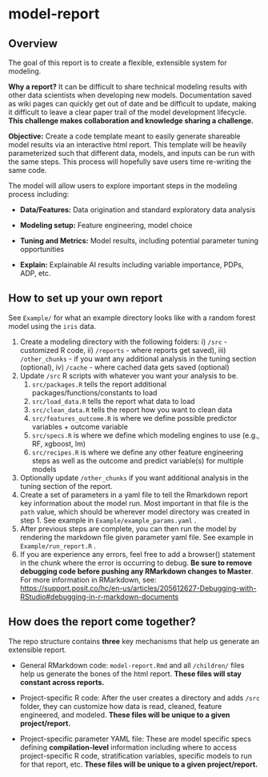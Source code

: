 # model-report

## Overview

The goal of this report is to create a flexible, extensible system for modeling.

**Why a report?** It can be difficult to share technical modeling results with other data scientists when developing new models. Documentation saved as wiki pages can quickly get out of date and be difficult to update, making it difficult to leave a clear paper trail of the model development lifecycle. **This challenge makes collaboration and knowledge sharing a challenge.**

**Objective:** Create a code template meant to easily generate shareable model results via an interactive html report. This template will be heavily parameterized such that different data, models, and inputs can be run with the same steps. This process will hopefully save users time re-writing the same code.

The model will allow users to explore important steps in the modeling process including:

-   **Data/Features:** Data origination and standard exploratory data analysis

-   **Modeling setup:** Feature engineering, model choice

-   **Tuning and Metrics:** Model results, including potential parameter tuning opportunities

-   **Explain:** Explainable AI results including variable importance, PDPs, ADP, etc.

## How to set up your own report

See `Example/` for what an example directory looks like with a random forest model using the `iris` data.

1.  Create a modeling directory with the following folders: i) `/src` - customized R code, ii) `/reports` - where reports get saved), iii) `/other_chunks` - if you want any additional analysis in the tuning section (optional), iv) `/cache` - where cached data gets saved (optional)
2.  Update `/src` R scripts with whatever you want your analysis to be.
    1.  `src/packages.R` tells the report additional packages/functions/constants to load
    2.  `src/load_data.R` tells the report what data to load
    3.  `src/clean_data.R` tells the report how you want to clean data
    4.  `src/features_outcome.R` is where we define possible predictor variables + outcome variable
    5.  `src/specs.R` is where we define which modeling engines to use (e.g., RF, xgboost, lm)
    6.  `src/recipes.R` is where we define any other feature engineering steps as well as the outcome and predict variable(s) for multiple models
3.  Optionally update `/other_chunks` if you want additional analysis in the tuning section of the report.
4.  Create a set of parameters in a yaml file to tell the Rmarkdown report key information about the model run. Most important in that file is the `path` value, which should be wherever model directory was created in step 1. See example in `Example/example_params.yaml` .
5.  After previous steps are complete, you can then run the model by rendering the markdown file given parameter yaml file. See example in `Example/run_report.R` .
6.  If you are experience any errors, feel free to add a browser() statement in the chunk where the error is occurring to debug. **Be sure to remove debugging code before pushing any RMarkdown changes to Master**. For more information in RMarkdown, see: <https://support.posit.co/hc/en-us/articles/205612627-Debugging-with-RStudio#debugging-in-r-markdown-documents>

## How does the report come together?

The repo structure contains **three** key mechanisms that help us generate an extensible report.

-   General RMarkdown code: `model-report.Rmd` and all `/children/` files help us generate the bones of the html report. **These files will stay constant across reports.**

-   Project-specific R code: After the user creates a directory and adds `/src` folder, they can customize how data is read, cleaned, feature engineered, and modeled. **These files will be unique to a given project/report.**

-   Project-specific parameter YAML file: These are model specific specs defining **compilation-level** information including where to access project-specific R code, stratification variables, specific models to run for that report, etc. **These files will be unique to a given project/report.**
